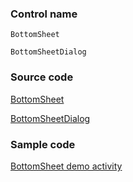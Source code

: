 ### Control name

`BottomSheet`

`BottomSheetDialog`

### Source code

[BottomSheet](https://github.com/OfficeDev/ui-fabric-android/blob/master/OfficeUIFabric/src/main/java/com/microsoft/officeuifabric/bottomsheet/BottomSheet.kt)

[BottomSheetDialog](https://github.com/OfficeDev/ui-fabric-android/blob/master/OfficeUIFabric/src/main/java/com/microsoft/officeuifabric/bottomsheet/BottomSheetDialog.kt)

### Sample code

[BottomSheet demo activity](https://github.com/OfficeDev/ui-fabric-android/blob/master/OfficeUIFabric.Demo/src/main/java/com/microsoft/officeuifabricdemo/demos/BottomSheetActivity.kt)
